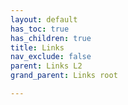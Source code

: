 ```yaml
---
layout: default
has_toc: true
has_children: true
title: Links
nav_exclude: false
parent: Links L2
grand_parent: Links root

---
```

